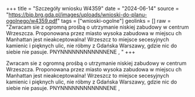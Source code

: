 +++
title = "Szczegóły wniosku W4359"
date = "2024-06-14"
source = "https://bip.brg.gda.pl/images/uploads/wnioski-do-planu-ogolnego/w4359.pdf"
tags = ["wnioski-ogolne"]
geolinks = []
raw = "Zwracam sie z ogromną prośbą o utrzymanie niskiej zabudowy w centrum Wrzeszcza. Proponowana przez miasto wysoka zabudowa w miejscu ch Manhattan jest nieakceptowalna! Wrzeszcz to miejsce secesyjnych kamienic i pięknych ulic, nie róbmy z Gdańska Warszawy, gdzie nic do siebie nie pasuje. PNYNNNNNNNNNNNNENE , "
+++

Zwracam sie z ogromną prośbą o utrzymanie niskiej zabudowy w centrum
Wrzeszcza. Proponowana przez miasto wysoka zabudowa w miejscu ch Manhattan jest
nieakceptowalna! Wrzeszcz to miejsce secesyjnych kamienic i pięknych ulic, nie róbmy z
Gdańska Warszawy, gdzie nic do siebie nie pasuje. PNYNNNNNNNNNNNNENE ,



